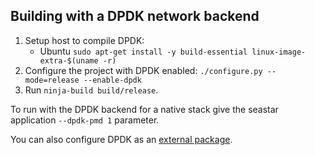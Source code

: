 ## Building with a DPDK network backend

 1. Setup host to compile DPDK:
    - Ubuntu 
         `sudo apt-get install -y build-essential linux-image-extra-$(uname -r)` 
 2. Configure the project with DPDK enabled: `./configure.py --mode=release --enable-dpdk`
 3. Run `ninja-build build/release`.

To run with the DPDK backend for a native stack give the seastar application `--dpdk-pmd 1` parameter.

You can also configure DPDK as an [external package](/README-DPDK.md).
